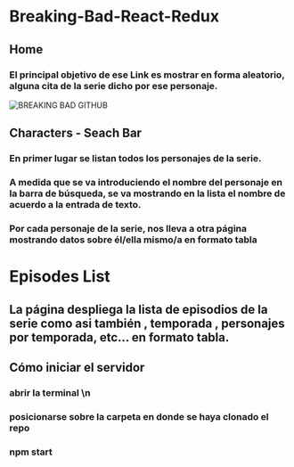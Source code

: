 # Breaking-Bad-React-Redux

## Home 

### El principal objetivo de ese Link es mostrar en forma aleatorio, alguna cita de la serie dicho por ese personaje.

![BREAKING BAD GITHUB](https://user-images.githubusercontent.com/39442992/177017743-a9917fe3-93b5-4622-b463-f893ad2c66ad.png)


## Characters - Seach Bar

###  En primer lugar se listan todos los personajes de la serie.
###  A medida que se va introduciendo el nombre del personaje en la barra de búsqueda, se va mostrando en la lista el nombre de acuerdo a la entrada de texto.
###  Por cada personaje de la serie, nos lleva a otra página mostrando datos sobre él/ella mismo/a en formato tabla

# Episodes List

##  La página despliega  la lista de episodios de la serie como asi también , temporada , personajes por temporada, etc... en formato tabla.


## Cómo iniciar el servidor 

### abrir la terminal \n
### posicionarse sobre la carpeta en donde se haya clonado el repo
### npm start


